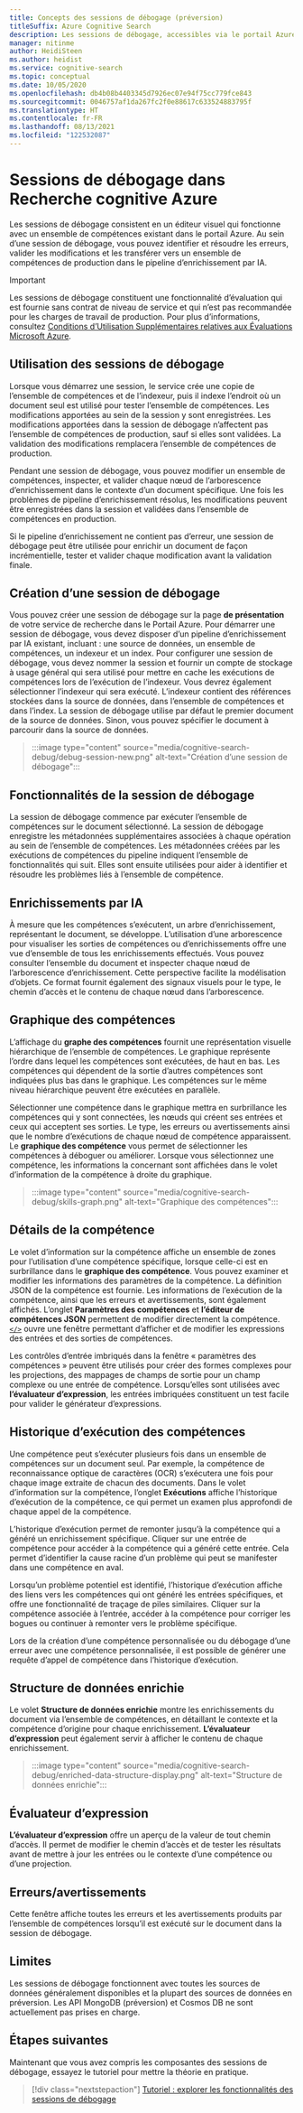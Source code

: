 ```yaml
---
title: Concepts des sessions de débogage (préversion)
titleSuffix: Azure Cognitive Search
description: Les sessions de débogage, accessibles via le portail Azure, fournissent un environnement de type IDE au sein duquel vous pouvez identifier et corriger les erreurs, valider les modifications et les transférer vers un ensemble de compétences dans le pipeline d’enrichissement par IA. Les sessions de débogage sont disponibles en préversion.
manager: nitinme
author: HeidiSteen
ms.author: heidist
ms.service: cognitive-search
ms.topic: conceptual
ms.date: 10/05/2020
ms.openlocfilehash: db4b08b4403345d7926ec07e94f75cc779fce843
ms.sourcegitcommit: 0046757af1da267fc2f0e88617c633524883795f
ms.translationtype: HT
ms.contentlocale: fr-FR
ms.lasthandoff: 08/13/2021
ms.locfileid: "122532087"
---
```

# <a name="debug-sessions-in-azure-cognitive-search"></a>Sessions de débogage dans Recherche cognitive Azure

Les sessions de débogage consistent en un éditeur visuel qui fonctionne avec un ensemble de compétences existant dans le portail Azure. Au sein d’une session de débogage, vous pouvez identifier et résoudre les erreurs, valider les modifications et les transférer vers un ensemble de compétences de production dans le pipeline d’enrichissement par IA.

> [!Important]
> Les sessions de débogage constituent une fonctionnalité d’évaluation qui est fournie sans contrat de niveau de service et qui n’est pas recommandée pour les charges de travail de production. Pour plus d’informations, consultez [Conditions d’Utilisation Supplémentaires relatives aux Évaluations Microsoft Azure](https://azure.microsoft.com/support/legal/preview-supplemental-terms/).
>

## <a name="using-debug-sessions"></a>Utilisation des sessions de débogage

Lorsque vous démarrez une session, le service crée une copie de l’ensemble de compétences et de l’indexeur, puis il indexe l’endroit où un document seul est utilisé pour tester l’ensemble de compétences. Les modifications apportées au sein de la session y sont enregistrées. Les modifications apportées dans la session de débogage n’affectent pas l’ensemble de compétences de production, sauf si elles sont validées. La validation des modifications remplacera l’ensemble de compétences de production.

Pendant une session de débogage, vous pouvez modifier un ensemble de compétences, inspecter, et valider chaque nœud de l’arborescence d’enrichissement dans le contexte d’un document spécifique. Une fois les problèmes de pipeline d’enrichissement résolus, les modifications peuvent être enregistrées dans la session et validées dans l’ensemble de compétences en production. 

Si le pipeline d’enrichissement ne contient pas d’erreur, une session de débogage peut être utilisée pour enrichir un document de façon incrémentielle, tester et valider chaque modification avant la validation finale.

## <a name="creating-a-debug-session"></a>Création d’une session de débogage

Vous pouvez créer une session de débogage sur la page **de présentation** de votre service de recherche dans le Portail Azure. Pour démarrer une session de débogage, vous devez disposer d’un pipeline d’enrichissement par IA existant, incluant : une source de données, un ensemble de compétences, un indexeur et un index. Pour configurer une session de débogage, vous devez nommer la session et fournir un compte de stockage à usage général qui sera utilisé pour mettre en cache les exécutions de compétences lors de l’exécution de l’indexeur. Vous devrez également sélectionner l’indexeur qui sera exécuté. L’indexeur contient des références stockées dans la source de données, dans l’ensemble de compétences et dans l’index. La session de débogage utilise par défaut le premier document de la source de données. Sinon, vous pouvez spécifier le document à parcourir dans la source de données.

> :::image type="content" source="media/cognitive-search-debug/debug-session-new.png" alt-text="Création d’une session de débogage":::

## <a name="debug-session-features"></a>Fonctionnalités de la session de débogage

La session de débogage commence par exécuter l’ensemble de compétences sur le document sélectionné. La session de débogage enregistre les métadonnées supplémentaires associées à chaque opération au sein de l’ensemble de compétences. Les métadonnées créées par les exécutions de compétences du pipeline indiquent l’ensemble de fonctionnalités qui suit. Elles sont ensuite utilisées pour aider à identifier et résoudre les problèmes liés à l’ensemble de compétence.

## <a name="ai-enrichments"></a>Enrichissements par IA

À mesure que les compétences s’exécutent, un arbre d’enrichissement, représentant le document, se développe. L’utilisation d’une arborescence pour visualiser les sorties de compétences ou d’enrichissements offre une vue d’ensemble de tous les enrichissements effectués. Vous pouvez consulter l’ensemble du document et inspecter chaque nœud de l’arborescence d’enrichissement. Cette perspective facilite la modélisation d’objets. Ce format fournit également des signaux visuels pour le type, le chemin d’accès et le contenu de chaque nœud dans l’arborescence.

## <a name="skill-graph"></a>Graphique des compétences

L’affichage du **graphe des compétences** fournit une représentation visuelle hiérarchique de l’ensemble de compétences. Le graphique représente l’ordre dans lequel les compétences sont exécutées, de haut en bas. Les compétences qui dépendent de la sortie d’autres compétences sont indiquées plus bas dans le graphique. Les compétences sur le même niveau hiérarchique peuvent être exécutées en parallèle. 

Sélectionner une compétence dans le graphique mettra en surbrillance les compétences qui y sont connectées, les nœuds qui créent ses entrées et ceux qui acceptent ses sorties. Le type, les erreurs ou avertissements ainsi que le nombre d’exécutions de chaque nœud de compétence apparaissent. Le **graphique des compétence** vous permet de sélectionner les compétences à déboguer ou améliorer. Lorsque vous sélectionnez une compétence, les informations la concernant sont affichées dans le volet d’information de la compétence à droite du graphique.

> :::image type="content" source="media/cognitive-search-debug/skills-graph.png" alt-text="Graphique des compétences":::

## <a name="skill-details"></a>Détails de la compétence

Le volet d’information sur la compétence affiche un ensemble de zones pour l’utilisation d’une compétence spécifique, lorsque celle-ci est en surbrillance dans le **graphique des compétence**. Vous pouvez examiner et modifier les informations des paramètres de la compétence. La définition JSON de la compétence est fournie. Les informations de l’exécution de la compétence, ainsi que les erreurs et avertissements, sont également affichés. L’onglet **Paramètres des compétences** et **l’éditeur de compétences JSON** permettent de modifier directement la compétence. [`</>`](#expression-evaluator) ouvre une fenêtre permettant d’afficher et de modifier les expressions des entrées et des sorties de compétences.

Les contrôles d’entrée imbriqués dans la fenêtre « paramètres des compétences » peuvent être utilisés pour créer des formes complexes pour les projections, des mappages de champs de sortie pour un champ complexe ou une entrée de compétence. Lorsqu’elles sont utilisées avec **l’évaluateur d’expression**, les entrées imbriquées constituent un test facile pour valider le générateur d’expressions.

## <a name="skill-execution-history"></a>Historique d’exécution des compétences

Une compétence peut s’exécuter plusieurs fois dans un ensemble de compétences sur un document seul. Par exemple, la compétence de reconnaissance optique de caractères (OCR) s’exécutera une fois pour chaque image extraite de chacun des documents. Dans le volet d’information sur la compétence, l’onglet **Exécutions** affiche l’historique d’exécution de la compétence, ce qui permet un examen plus approfondi de chaque appel de la compétence. 

L’historique d’exécution permet de remonter jusqu’à la compétence qui a généré un enrichissement spécifique. Cliquer sur une entrée de compétence pour accéder à la compétence qui a généré cette entrée. Cela permet d’identifier la cause racine d’un problème qui peut se manifester dans une compétence en aval. 

Lorsqu’un problème potentiel est identifié, l’historique d’exécution affiche des liens vers les compétences qui ont généré les entrées spécifiques, et offre une fonctionnalité de traçage de piles similaires. Cliquer sur la compétence associée à l’entrée, accéder à la compétence pour corriger les bogues ou continuer à remonter vers le problème spécifique.

Lors de la création d’une compétence personnalisée ou du débogage d’une erreur avec une compétence personnalisée, il est possible de générer une requête d’appel de compétence dans l’historique d’exécution.

## <a name="enriched-data-structure"></a>Structure de données enrichie

Le volet **Structure de données enrichie** montre les enrichissements du document via l’ensemble de compétences, en détaillant le contexte et la compétence d’origine pour chaque enrichissement. **L’évaluateur d’expression** peut également servir à afficher le contenu de chaque enrichissement.

> :::image type="content" source="media/cognitive-search-debug/enriched-data-structure-display.png" alt-text="Structure de données enrichie":::

## <a name="expression-evaluator"></a>Évaluateur d’expression

**L’évaluateur d’expression** offre un aperçu de la valeur de tout chemin d’accès. Il permet de modifier le chemin d’accès et de tester les résultats avant de mettre à jour les entrées ou le contexte d’une compétence ou d’une projection.

## <a name="errorswarnings"></a>Erreurs/avertissements

Cette fenêtre affiche toutes les erreurs et les avertissements produits par l’ensemble de compétences lorsqu’il est exécuté sur le document dans la session de débogage.

## <a name="limitations"></a>Limites

Les sessions de débogage fonctionnent avec toutes les sources de données généralement disponibles et la plupart des sources de données en préversion. Les API MongoDB (préversion) et Cosmos DB ne sont actuellement pas prises en charge.

## <a name="next-steps"></a>Étapes suivantes

Maintenant que vous avez compris les composantes des sessions de débogage, essayez le tutoriel pour mettre la théorie en pratique.

> [!div class="nextstepaction"]
> [Tutoriel : explorer les fonctionnalités des sessions de débogage](./cognitive-search-tutorial-debug-sessions.md)
